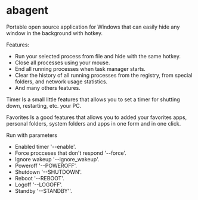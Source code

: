 # abagent
Portable open source application for Windows that can easily hide any window in the background with hotkey.

Features:
* Run your selected process from file and hide with the same hotkey.
* Close all processes using your mouse.
* End all running processes when task manager starts.
* Clear the history of all running processes from the registry, from special folders, and network usage statistics.
* And many others features.

Timer
Is a small little features that allows you to set a timer for shutting down, restarting, etc. your PC.

Favorites
Is a good features that allows you to added your favorites apps, personal folders, system folders and 
apps in one form and in one click.

Run with parameters
-    Enabled timer '--enable'.
-    Force procceses that don't respond '--force'.
-    Ignore wakeup '--ignore_wakeup'.
-    Poweroff '--POWEROFF'.
-    Shutdown '--SHUTDOWN'.
-    Reboot '--REBOOT'.
-    Logoff '--LOGOFF'.
-    Standby '--STANDBY''.

